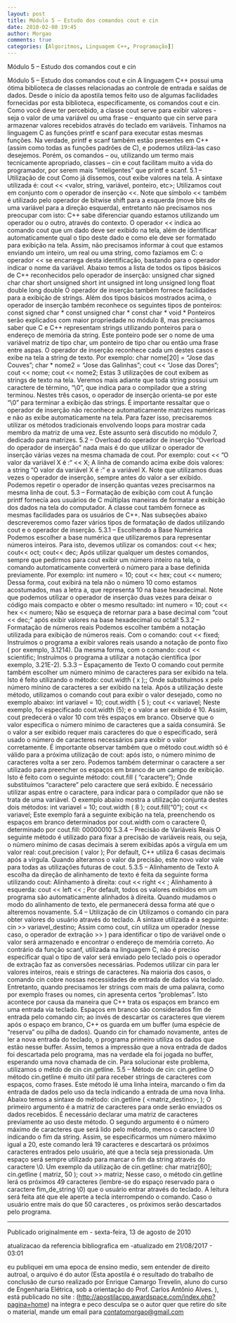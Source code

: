 ```yaml
---
layout: post
title: Módulo 5 – Estudo dos comandos cout e cin
date: 2010-02-08 19:45
author: Morgao
comments: true
categories: [Algoritmos, Linguagem C++, Programação]]
---
```

Módulo 5 – Estudo dos comandos cout e cin

Módulo 5 – Estudo dos comandos cout e cin
A linguagem C++ possui uma ótima biblioteca de classes relacionadas ao controle de entrada e saídas de dados. Desde o início da apostila temos feito uso de algumas facilidades fornecidas por esta biblioteca, especificamente, os comandos cout e cin. Como você deve ter percebido, a classe cout serve para exibir valores - seja o valor de uma variável ou uma frase – enquanto que cin serve para armazenar valores recebidos através do teclado em variáveis. Tínhamos na linguagem C as funções printf e scanf para executar estas mesmas funções. Na verdade, printf e scanf também estão presentes em C++ (assim como todas as funções padrões de C), e podemos utilizá-las caso desejemos. Porém, os comandos – ou, utilizando um termo mais tecnicamente apropriado, classes – cin e cout facilitam muito a vida do programador, por serem mais “inteligentes” que printf e scanf.
5.1 – Utilização de cout
Como já dissemos, cout exibe valores na tela. A sintaxe utilizada é:
cout << <valor, string, variável, ponteiro, etc>;
Utilizamos cout em conjunto com o operador de inserção <<. Note que símbolo << também é utilizado pelo operador de bitwise shift para a esquerda (move bits de uma variável para a direção esquerda), entretanto não precisamos nos preocupar com isto: C++ sabe diferenciar quando estamos utilizando um operador ou o outro, através do contexto.
O operador << indica ao comando cout que um dado deve ser exibido na tela, além de identificar automaticamente qual o tipo deste dado e como ele deve ser formatado para exibição na tela. Assim, não precisamos informar à cout que estamos enviando um inteiro, um real ou uma string, como fazíamos em C: o operador << se encarrega desta identificação, bastando para o operador indicar o nome da variável. Abaixo temos a lista de todos os tipos básicos de C++ reconhecidos pelo operador de inserção:
unsigned char
signed char
char
short
unsigned short
int
unsigned int
long
unsigned long
float
double
long double
O operador de inserção também fornece facilidades para a exibição de strings. Além dos tipos básicos mostrados acima, o operador de inserção também reconhece os seguintes tipos de ponteiros:
const signed char *
const unsigned char *
const char *
void *
Ponteiros serão explicados com maior propriedade no módulo 8, mas precisamos saber que C e C++ representam strings utilizando ponteiros para o endereço de memória da string. Este ponteiro pode ser o nome de uma variável matriz de tipo char, um ponteiro de tipo char ou então uma frase entre aspas. O operador de inserção reconhece cada um destes casos e exibe na tela a string de texto. Por exemplo:
char nome[20] = “Jose das Couves”;
char * nome2 = “Jose das Galinhas”;
cout << “Jose das Dores”;
cout << nome;
cout << nome2;
Estas 3 utilizações de cout exibem as strings de texto na tela. Veremos mais adiante que toda string possui um caractere de término, “\0”, que indica para o compilador que a string terminou. Nestes três casos, o operador de inserção orienta-se por este “\0” para terminar a exibição das strings.
É importante ressaltar que o operador de inserção não reconhece automaticamente matrizes numéricas e não as exibe automaticamente na tela. Para fazer isso, precisaremos utilizar os métodos tradicionais envolvendo loops para mostrar cada membro da matriz de uma vez. Este assunto será discutido no módulo 7, dedicado para matrizes.
5.2 – Overload do operador de inserção
“Overload do operador de inserção” nada mais é do que utilizar o operador de inserção várias vezes na mesma chamada de cout. Por exemplo:
cout << ”O valor da variável X é :“ << X;
A linha de comando acima exibe dois valores: a string “O valor da variável X é :” e a variável X. Note que utilizamos duas vezes o operador de inserção, sempre antes do valor a ser exibido. Podemos repetir o operador de inserção quantas vezes precisarmos na mesma linha de cout.
5.3 – Formatação de exibição com cout
A função printf fornecia aos usuários de C múltiplas maneiras de formatar a exibição dos dados na tela do computador. A classe cout também fornece as mesmas facilidades para os usuários de C++. Nas subseções abaixo descreveremos como fazer vários tipos de formatação de dados utilizando cout e o operador de inserção.
5.3.1 – Escolhendo a Base Numérica
Podemos escolher a base numérica que utilizaremos para representar números inteiros. Para isto, devemos utilizar os comandos:
cout << hex;
cout<< oct;
cout<< dec;
Após utilizar qualquer um destes comandos, sempre que pedirmos para cout exibir um número inteiro na tela, o comando automaticamente converterá o número para a base definida previamente. Por exemplo:
int numero = 10;
cout << hex;
cout << numero;
Dessa forma, cout exibirá na tela não o número 10 como estamos acostumados, mas a letra a, que representa 10 na base hexadecimal. Note que podemos utilizar o operador de inserção duas vezes para deixar o código mais compacto e obter o mesmo resultado:
int numero = 10;
cout << hex << numero;
Não se esqueça de retornar para a base decimal com “cout << dec;” após exibir valores na base hexadecimal ou octal!
5.3.2 – Formatação de números reais
Podemos escolher também a notação utilizada para exibição de números reais. Com o comando:
cout << fixed;
Instruímos o programa a exibir valores reais usando a notação de ponto fixo ( por exemplo, 3.1214). Da mesma forma, com o comando:
cout << scientific;
Instruímos o programa a utilizar a notação científica (por exemplo, 3.21E-2).
5.3.3 – Espaçamento de Texto
O comando cout permite também escolher um número mínimo de caracteres para ser exibido na tela. Isto é feito utilizando o método:
cout.width ( x );;
Onde substituímos x pelo número mínino de caracteres a ser exibido na tela. Após a utilização deste método, utilizamos o comando cout para exibir o valor desejado, como no exemplo abaixo:
int variavel = 10;
cout.width ( 5 );
cout << variavel;
Neste exemplo, foi especificado cout.width (5); e o valor a ser exibido é 10. Assim, cout predecerá o valor 10 com três espaços em branco.
Observe que o valor especifica o número mínimo de caracteres que a saída consumirá. Se o valor a ser exibido requer mais caracteres do que o especificado, será usado o número de caracteres necessários para exibir o valor corretamente.
É importante observar também que o método cout.width só é válido para a próxima utilização de cout: após isto, o número mínimo de caracteres volta a ser zero.
Podemos também determinar o caractere a ser utilizado para preencher os espaços em branco de um campo de exibição. Isto é feito com o seguinte método:
cout.fill ( “caractere”);
Onde substituímos “caractere” pelo caractere que será exibido. É necessário utilizar aspas entre o caractere, para indicar para o compilador que não se trata de uma variável.
O exemplo abaixo mostra a utilização conjunta destes dois métodos:
int variavel = 10;
cout.width ( 8 );
cout.fill(“0”);
cout << variavel;
Este exemplo fará a seguinte exibição na tela, preenchendo os espaços em branco determinados por cout.width com o caractere 0, determinado por cout.fill:
00000010
5.3.4 – Precisão de Variáveis Reais
O seguinte método é utilizado para fixar a precisão de variáveis reais, ou seja, o número mínimo de casas decimais à serem exibidas após a vírgula em um valor real:
cout.precision ( valor );
Por default, C++ utiliza 6 casas decimais após a vírgula. Quando alteramos o valor da precisão, este novo valor vale para todas as utilizações futuras de cout.
5.3.5 – Alinhamento de Texto
A escolha da direção de alinhamento de texto é feita da seguinte forma utilizando cout:
Alinhamento à direita: cout << right << <valor a ser exibido>;
Alinhamento à esquerda: cout << left << <valor a ser exibido>;
Por default, todos os valores exibidos em um programa são automaticamente alinhados à direita. Quando mudamos o modo do alinhamento de texto, ele permanecerá dessa forma até que o alteremos novamente.
5.4 – Utilização de cin
Utilizamos o comando cin para obter valores do usuário através do teclado. A sintaxe utilizada é a seguinte:
cin >> variavel_destino;
Assim como cout, cin utiliza um operador (nesse caso, o operador de extração >> ) para identificar o tipo de variável onde o valor será armazenado e encontrar o endereço de memória correto. Ao contrário da função scanf, utilizada na linguagem C, não é preciso especificar qual o tipo de valor será enviado pelo teclado pois o operador de extração faz as conversões necessárias. Podemos utilizar cin para ler valores inteiros, reais e strings de caracteres.
Na maioria dos casos, o comando cin cobre nossas necessidades de entrada de dados via teclado. Entretanto, quando precisamos ler strings com mais de uma palavra, como por exemplo frases ou nomes, cin apresenta certos “problemas”. Isto acontece por causa da maneira que C++ trata os espaços em branco em uma entrada via teclado.
Espaços em branco são considerados fim de entrada pelo comando cin; ao invés de descartar os caracteres que vierem após o espaço em branco, C++ os guarda em um buffer (uma espécie de “reserva” ou pilha de dados). Quando cin for chamado novamente, antes de ler a nova entrada do teclado, o programa primeiro utiliza os dados que estão nesse buffer. Assim, temos a impressão que a nova entrada de dados foi descartada pelo programa, mas na verdade ela foi jogada no buffer, esperando uma nova chamada de cin. Para solucionar este problema, utilizamos o métdo de cin cin.getline.
5.5 – Método de cin: cin.getline
O método cin.getline é muito útil para receber strings de caracteres com espaços, como frases. Este método lê uma linha inteira, marcando o fim da entrada de dados pelo uso da tecla <ENTER> indicando a entrada de uma nova linha. Abaixo temos a sintaxe do método:
cin.getline ( <matriz_destino>, <limite de caracteres>);
O primeiro argumento é a matriz de caracteres para onde serão enviados os dados recebidos. É necessário declarar uma matriz de caracteres previamente ao uso deste método. O segundo argumento é o número máximo de caracteres que será lido pelo método, menos o caractere \0 indicando o fim da string. Assim, se especificarmos um número máximo igual a 20, este comando lerá 19 caracteres e descartará os próximos caracteres entrados pelo usuário, até que a tecla <ENTER> seja pressionada. Um espaço será sempre utilizado para marcar o fim da string através do caractere \0.
Um exemplo da utilização de cin.getline:
char matriz[60];
cin.getline ( matriz, 50 );
cout >> matriz;
Nesse caso, o método cin.getline lerá os próximos 49 caracteres (lembre-se do espaço reservado para o caractere fim_de_string \0) que o usuário entrar através do teclado. A leitura será feita até que ele aperte a tecla <ENTER> interrompendo o comando. Caso o usuário entre mais do que 50 caracteres , os próximos serão descartados pelo programa.

-------------------------------------------------------------------------------------------------------------

Publicado originalmente em - sexta-feira, 13 de agosto de 2010

atualizacao da referencia bibliografica em -atualizado em 21/08/2017 - 03:01

eu publiquei em uma epoca de ensino medio, sem entender de direito autroal, o arquivo é do autor (Esta apostila é o resultado do trabalho de conclusão de curso realizado por Enrique Camargo Trevelin, aluno do curso de Engenharia Elétrica, sob a orientação do Prof. Carlos Antônio Alves. ), está publicado no site : (http://apostilacpp.awardspace.com/index.php?pagina=home) na integra e peco desculpa se o autor quer que retire do site o material, mande um email para
contatomorgao@gmail.com